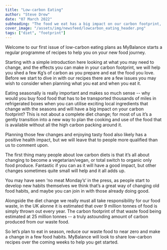 ```yaml
---
title: "Low-carbon Eating"
author: "Steve Drew"
date: "07 March 2022"
subheading: "The food we eat has a big impact on our carbon footprint, but there are plenty of ways to change this"
cover_image: "/assets/img/newsfeed/lowcarbon_eating_header.png" 
tags: ["diet", "footprint"]
---
```

Welcome to our first issue of low-carbon eating plans as MyBalance starts a regular programme of recipes to help you on your new food journey.

Starting with a simple introduction here looking at what you may need to change, and the effects you can make in your carbon footprint, we will help you shed a few Kg’s of carbon as you prepare and eat the food you love. Before we start to dive in with our recipes there are a few issues you may wish to consider when planning what you eat and when you eat it.

Eating seasonally is really important and makes so much sense -- why would you buy food food that has to be transported thousands of miles in refrigerated boxes when you can utilise exciting local ingredients that change with the seasons and will have a big impact on your carbon footprint? This is not about a complete diet change; for most of us it’s a gently transition into a new way to plan the cooking and use of the food that is available without all the high carbon packing around it.

Planning those few changes and enjoying tasty food also likely has a positive health impact, but we will leave that to people more qualified than us to comment upon.

The first thing many people about low carbon diets is that it’s all about changing to become a vegetarian/vegan, or total switch to organic only food produce. Fantastic if you can as it will have a good impact, but other changes sometimes quite small will help and it all adds up.

You may have seen ‘no meat Monday’s‘ in the press, as people start to develop new habits themselves we think that’s a great way of changing old food habits, and maybe you can join in with those already doing good.

Alongside the diet change we really must all take responsibility for our food waste, in the UK alonne it is estimated that over 9 million tonnes of food is simply thrown out every year. The carbon footprint of that waste food being estimated at 25 million tonnes -- a truly astounding amount of carbon produced from our waste food.

So let’s plan to eat in season, reduce our waste food to near zero and make a change in a few food habits. MyBalance will look to share low-carbon recipes over the coming weeks to help you get started.